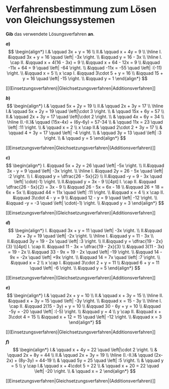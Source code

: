 <!--
version:  0.0.1
language: de


@style
main > *:not(:last-child) {
  margin-bottom: 3rem;
}

input {
    text-align: center;
}

.flex-container {
    display: flex;
    flex-wrap: wrap;
    align-items: stretch;
    gap: 20px;
}

.flex-child {
    flex: 1;
    min-width: 350px;
    margin-right: 20px;
}

@media (max-width: 400px) {
    .flex-child {
        flex: 100%;
        margin-right: 0;
    }
}
@end

formula: \carry   \textcolor{red}{\scriptsize #1}
formula: \digit   \rlap{\carry{#1}}\phantom{#2}#2
formula: \permil  \text{‰}

import: https://raw.githubusercontent.com/LiaTemplates/Tikz-Jax/main/README.md

script: https://cdn.jsdelivr.net/gh/LiaTemplates/Tikz-Jax@main/dist/index.js


tags: Gleichungssysteme, sehr leicht, sehr niedrig, Angeben

comment: Gib die Lösungsverfahren an, die am jeweiligen Beispiel präsentiert wurde.

author: Martin Lommatzsch

-->




# Verfahrensbestimmung zum Lösen von Gleichungssystemen


**Gib** das verwendete Lösungsverfahren **an**.




__$a)\;\;$__ 
$$
\begin{align*}
I.& \qquad 3x + y = 16 \\  
II.& \qquad x + 4y = 9   \\ \hline
I. &\qquad 3x + y = 16 \quad \left| -3x \right. \\
&\qquad y = 16 - 3x \\ \hline
I. \cap II. &\qquad x + 4(16 - 3x) = 9 \\
&\qquad x + 64 - 12x = 9 \\
&\qquad -11x + 64 = 9 \quad \left| -64 \right. \\
&\qquad -11x = -55 \quad \left| :(-11) \right. \\
&\qquad x = 5 \\
x \cap I. &\qquad 3\cdot 5 + y = 16 \\
&\qquad 15 + y = 16 \quad \left| -15 \right. \\
&\qquad y = 1
\end{align*}
$$

<!-- data-solution-button="2"-->
[[(Einsetzungsverfahren)|Gleichsetzungsverfahren|Additionsverfahren]]


__$b)\;\;$__ 
$$
\begin{align*}
I.& \qquad 5x + 2y = 19 \\
II.& \qquad 2x + 3y = 17 \\ \hline
I.& \qquad 5x + 2y = 19 \quad \left|\cdot 3 \right. \\
& \qquad 15x + 6y = 57 \\
II.& \qquad 2x + 3y = 17 \quad \left|\cdot 2 \right. \\
& \qquad 4x + 6y = 34 \\ \hline
(I.-II.)& \qquad (15x-4x) + (6y-6y) = 57-34 \\
& \qquad 11x = 23 \quad \left| :11 \right. \\
& \qquad x = 2 \\
x \cap II.& \qquad 2\cdot 2 + 3y = 17 \\
& \qquad 4 + 3y = 17 \quad \left| -4 \right. \\
& \qquad 3y = 13 \quad \left| :3 \right. \\
& \qquad y = 5
\end{align*}
$$

<!-- data-solution-button="2"-->
[[Einsetzungsverfahren|Gleichsetzungsverfahren|(Additionsverfahren)]]


__$c)\;\;$__ 
$$
\begin{align*}
I. &\qquad 5x + 2y = 26 \quad \left| -5x \right. \\
II.&\qquad 3x - y = 9 \quad \left| -3x \right. \\ \hline
I. &\qquad 2y = 26 - 5x \quad \left| :2 \right. \\
I. &\qquad y = \dfrac{26 - 5x}{2} \\
II.&\qquad -y = 9 - 3x \quad \left| \cdot(-1) \right. \\
II.&\qquad y = 3x - 9 \\[4pt]
I. \cap II. &\qquad \dfrac{26 - 5x}{2} = 3x - 9 \\
&\qquad 26 - 5x = 6x - 18 \\
&\qquad 26 + 18 = 6x + 5x \\
&\qquad 44 = 11x \quad \left| :11 \right. \\
&\qquad x = 4 \\
x \cap II. &\qquad 3\cdot 4 - y = 9 \\
&\qquad 12 - y = 9 \quad \left| -12 \right. \\
&\qquad -y = -3 \quad \left| \cdot(-1) \right. \\
&\qquad y = 3
\end{align*}
$$

<!-- data-solution-button="2"-->
[[Einsetzungsverfahren|(Gleichsetzungsverfahren)|Additionsverfahren]]


__$d)\;\;$__ 
$$
\begin{align*}
I. &\qquad 3x + y = 11 \quad \left| -3x \right. \\
II.&\qquad 2x + 3y = 19 \quad \left| -2x \right. \\ \hline
I. &\qquad y = 11 - 3x \\
II.&\qquad 3y = 19 - 2x \quad \left| :3 \right. \\
II.&\qquad y = \dfrac{19 - 2x}{3} \\[4pt]
I. \cap II. &\qquad 11 - 3x = \dfrac{19 - 2x}{3} \\
&\qquad 3(11 - 3x) = 19 - 2x \\
&\qquad 33 - 9x = 19 - 2x \quad \left| -19 \right. \\
&\qquad 14 - 9x = -2x \quad \left| +9x \right. \\
&\qquad 14 = 7x \quad \left| :7 \right. \\
&\qquad x = 2 \\
x \cap I. &\qquad 3\cdot 2 + y = 11 \\
&\qquad 6 + y = 11 \quad \left| -6 \right. \\
&\qquad y = 5
\end{align*}
$$

<!-- data-solution-button="2"-->
[[Einsetzungsverfahren|(Gleichsetzungsverfahren)|Additionsverfahren]]


__$e)\;\;$__ 
$$
\begin{align*}
I.& \qquad 2x + y = 10 \\  
II.& \qquad x + 3y = 15   \\ \hline
II. &\qquad x + 3y = 15 \quad \left| -3y \right. \\
&\qquad x = 15 - 3y \\ \hline
I. \cap II. &\qquad 2(15 - 3y) + y = 10 \\
&\qquad 30 - 6y + y = 10 \\
&\qquad -5y = -20 \quad \left| :(-5) \right. \\
&\qquad y = 4 \\
y \cap II. &\qquad x + 3\cdot 4 = 15 \\
&\qquad x + 12 = 15 \quad \left| -12 \right. \\
&\qquad x = 3
\end{align*}
$$

<!-- data-solution-button="2"-->
[[(Einsetzungsverfahren)|Gleichsetzungsverfahren|Additionsverfahren]]


__$f)\;\;$__ 
$$
\begin{align*}
I.& \qquad x + 4y = 22 \quad \left|\cdot 2 \right. \\
& \qquad 2x + 8y = 44 \\
II.& \qquad 2x + 3y = 19 \\ \hline
(I.-II.)& \qquad (2x-2x) + (8y-3y) = 44-19 \\
& \qquad 5y = 25 \quad \left| :5 \right. \\
& \qquad y = 5 \\
y \cap I.& \qquad x + 4\cdot 5 = 22 \\
& \qquad x + 20 = 22 \quad \left| -20 \right. \\
& \qquad x = 2
\end{align*}
$$

<!-- data-solution-button="2"-->
[[Einsetzungsverfahren|Gleichsetzungsverfahren|(Additionsverfahren)]]
